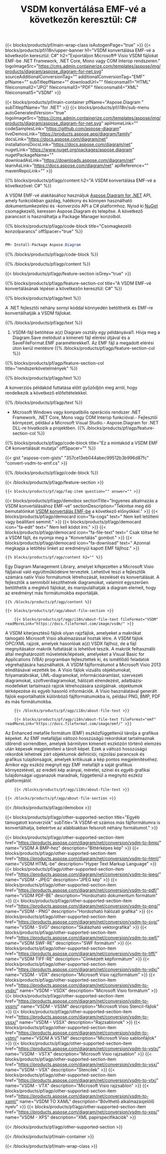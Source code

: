 ﻿---
title: "VSDM konvertálása EMF-vé a következőn keresztül: C# "
weight: 4830
url: /hu/net/conversion/vsdm-to-emf/ 
description: Mintakód a VSDM-ből EMF-be C# konverzióhoz. Használjon API példakódot a VSDM fájlok kötegelt EMF konvertálásához VB.NET, Asp.NET vagy bármely .NET alapú alkalmazáson belül.
---
{{< blocks/products/pf/main-wrap-class isAutogenPage="true" >}}
{{< blocks/products/pf/i18n/upper-banner h1="VSDM konvertálása EMF-vé a következőn keresztül: C#" h2="Exportáljon Microsoft® Visio VSDM fájlokat EMF-be .NET Framework, .NET Core, Mono vagy COM Interop rendszeren." logoImageSrc="https://cms.admin.containerize.com/templates/aspose/img/products/diagram/aspose_diagram-for-net.svg" sourceAdditionalConversionTag="" additionalConversionTag="EMF" pfName="" subTitlepfName="" downloadUrl="" fileiconsmall1="HTML" fileiconsmall2="JPG" fileiconsmall3="PDF" fileiconsmall4="XML" fileiconsmall5="VSDM" >}}

{{< blocks/products/pf/main-container pfName="Aspose.Diagram " subTitlepfName="for .NET" >}}
{{< blocks/products/pf/i18n/sub-menu autoGeneratedVersion="true" logoImageSrc="https://cms.admin.containerize.com/templates/aspose/img/products/diagram/aspose_diagram-for-net.svg" apiHomeLink="" codeSamplesLink="https://github.com/aspose-diagram" liveDemosLink="https://products.aspose.app/diagram/family" docsLink="https://docs.aspose.com/diagram/net" installationsDocsLink="https://docs.aspose.com/diagram/net" nugetLink="https://www.nuget.org/packages/aspose.diagram" nugetPackageName="" downloadAsLink="https://downloads.aspose.com/diagram/net" learnAsLink="https://docs.aspose.com/diagram/net" apiReference="" mavenRepoLink="" >}}

{{% blocks/products/pf/agp/content h2="A VSDM konvertálása EMF-vé a következővel: C#" %}}

 A VSDM EMF-vé alakításához használjuk
 [Aspose.Diagram for .NET](https://products.aspose.com/diagram/net) 
 API, amely funkciókban gazdag, hatékony és könnyen használható dokumentumkezelési és -konverziós API a C# platformhoz. Nyisd ki
 [NuGet](https://www.nuget.org/packages/aspose.diagram) 
 csomagkezelő, keressen
 Aspose.Diagram 
 és telepítse. A következő parancsot is használhatja a Package Manager konzolból.

{{% blocks/products/pf/agp/code-block title="Csomagkezelő konzolparancs" offSpacer="true" %}}

```cs

PM> Install-Package Aspose.Diagram


```

{{% /blocks/products/pf/agp/code-block %}}

{{% /blocks/products/pf/agp/content %}}

{{< blocks/products/pf/agp/feature-section isGrey="true" >}}

{{% blocks/products/pf/agp/feature-section-col title="A VSDM EMF-vé konvertálásának lépései a következőn keresztül: C#" %}}

{{% blocks/products/pf/agp/text %}}

 A .NET fejlesztői néhány sornyi kóddal könnyedén betölthetik és EMF-re konvertálhatják a VSDM fájlokat.

{{% /blocks/products/pf/agp/text %}}

1. VSDM-fájl betöltése a(z) Diagram osztály egy példányával1. Hívja meg a Diagram.Save metódust a kimeneti fájl elérési útjával és a SaveFileFormat.EMF paraméterekkel1. Az EMF fájl a megadott elérési úton kerül mentésre
{{% /blocks/products/pf/agp/feature-section-col %}}

{{% blocks/products/pf/agp/feature-section-col title="rendszerkövetelmények" %}}

{{% blocks/products/pf/agp/text %}}

 A konverziós példakód futtatása előtt győződjön meg arról, hogy rendelkezik a következő előfeltételekkel.

{{% /blocks/products/pf/agp/text %}}

- Microsoft Windows vagy kompatibilis operációs rendszer .NET Framework, .NET Core, Mono vagy COM Interop funkcióval.- Fejlesztői környezet, például a Microsoft Visual Studio.- Aspose.Diagram for .NET DLL-re hivatkozik a projektben.
{{% /blocks/products/pf/agp/feature-section-col %}}

{{% blocks/products/pf/agp/code-block title="Ez a mintakód a VSDM EMF C# konvertálását mutatja" offSpacer="" %}}

{{< gist "aspose-com-gists" "357ce13eb044abec99512b3b996d87fc" "convert-vsdm-to-emf.cs" >}}

{{% /blocks/products/pf/agp/code-block %}}

{{< /blocks/products/pf/agp/feature-section >}}

    {{< blocks/products/pf/agp/faq-item question="" answer="" >}}
 

<!-- aboutfile Starts -->

{{< blocks/products/pf/agp/demobox sectionTitle="Ingyenes alkalmazás a VSDM konvertálásához EMF-vé" sectionDescription="Tekintse meg élő bemutatóinkat [VSDM konvertálás EMF-be](https://products.aspose.app/diagram/conversion/vsdm-to-emf) a következő előnyökkel." >}}
        {{< blocks/products/pf/agp/democard icon="fa-cogs" text=" Nem kell letölteni vagy beállítani semmit." >}}
        {{< blocks/products/pf/agp/democard icon="fa-edit" text=" Nem kell kódot írni." >}}
        {{< blocks/products/pf/agp/democard icon="fa-file-text" text=" Csak töltse fel a VSDM fájlt, és nyomja meg a \"Konvertálás\" gombot." >}}
        {{< blocks/products/pf/agp/democard icon="fa-download" text=" Azonnal megkapja a letöltési linket az eredményül kapott EMF fájlhoz." >}}

    {{% blocks/products/pf/agp/content h2="" %}}

 Egy Diagram Management Library, amelyet kifejezetten a Microsoft Visio fájljaival való együttműködésre terveztek. Lehetővé teszi a fejlesztők számára natív Visio formátumok létrehozását, kezelését és konvertálását. A fejlesztők a semmiből készíthetnek diagramokat, valamint egyszerűen betölthetik a meglévő fájlokat, és manipulálhatják a diagram elemeit, hogy az eredményt más formátumokba exportálják.



    {{% /blocks/products/pf/agp/content %}}

    {{< blocks/products/pf/agp/about-file-section >}}

        {{< blocks/products/pf/agp/i18n/about-file-text fileFormat="VSDM" readMoreLink="https://docs.fileformat.com/image/vsdm/" >}}
A VSDM kiterjesztésű fájlok olyan rajzfájlok, amelyeket a makrókat támogató Microsoft Visio alkalmazással hoztak létre. A VSDM fájlok OPC/XML rajzok, amelyek hasonlóak a(z) VSDX fájlhoz, de a fájl megnyitásakor makrók futtatását is lehetővé teszik. A makrók felhasználó által meghatározott műveletek/lépések, amelyeket a Visual Basic for Applications (VBA) programban fejlesztettek ki, és ismétlődő feladatok végrehajtására használhatók. A VSDM fájlformátumot a Microsoft Visio 2013 elindításával vezették be. A Visio fájlok vizuális objektumokat, folyamatábrákat, UML-diagramokat, információáramlást, szervezeti diagramokat, szoftverdiagramokat, hálózati elrendezést, adatbázis-modelleket tartalmazó rajzok létrehozására szolgálnak. objektumok térképezése és egyéb hasonló információk. A Visio használatával generált fájlok exportálhatók különböző fájlformátumokba is, például PNG, BMP, PDF és más formátumokba.

        {{< /blocks/products/pf/agp/i18n/about-file-text >}}

        {{< blocks/products/pf/agp/i18n/about-file-text fileFormat="emf" readMoreLink="https://docs.fileformat.com/image/emf/" >}}
Az Enhanced metafile formátum (EMF) eszközfüggetlenül tárolja a grafikus képeket. Az EMF metafájljai változó hosszúságú rekordokat tartalmaznak időrendi sorrendben, amelyek bármilyen kimeneti eszközön történő elemzés után képesek megjeleníteni a tárolt képet. Ezek a változó hosszúságú rekordok lehetnek zárt objektumok definíciói, rajzolási parancsok és grafikus tulajdonságok, amelyek kritikusak a kép pontos megjelenítéséhez. Amikor egy eszköz megnyit egy EMF metafájlt a saját grafikus környezetével, az eredeti kép arányai, méretei, színei és egyéb grafikai tulajdonságai ugyanazok maradnak, függetlenül a megnyitó eszköz platformjától.

        {{< /blocks/products/pf/agp/i18n/about-file-text >}}

    {{< /blocks/products/pf/agp/about-file-section >}}

{{< /blocks/products/pf/agp/demobox >}}

<!-- aboutfile Ends -->

{{< blocks/products/pf/agp/other-supported-section title="Egyéb támogatott konverziók" subTitle="A VSDM-et számos más fájlformátumra is konvertálhatja, beleértve az alábbiakban felsorolt néhány formátumot." >}}

{{< blocks/products/pf/agp/other-supported-section-item href="https://products.aspose.com/diagram/net/conversion/vsdm-to-bmp/" name="VSDM A BMP-hez" description="Bittérképes kép" >}}
{{< blocks/products/pf/agp/other-supported-section-item href="https://products.aspose.com/diagram/net/conversion/vsdm-to-html/" name="VSDM HTML-be" description="Hyper Text Markup Language" >}}
{{< blocks/products/pf/agp/other-supported-section-item href="https://products.aspose.com/diagram/net/conversion/vsdm-to-jpeg/" name="VSDM - JPEG" description="JPEG kép" >}}
{{< blocks/products/pf/agp/other-supported-section-item href="https://products.aspose.com/diagram/net/conversion/vsdm-to-pdf/" name="VSDM PDF-BE" description="Hordozható dokumentum formátum" >}}
{{< blocks/products/pf/agp/other-supported-section-item href="https://products.aspose.com/diagram/net/conversion/vsdm-to-png/" name="VSDM - PNG" description="Hordozható hálózati grafika" >}}
{{< blocks/products/pf/agp/other-supported-section-item href="https://products.aspose.com/diagram/net/conversion/vsdm-to-svg/" name="VSDM - SVG" description="Skálázható vektorgrafika" >}}
{{< blocks/products/pf/agp/other-supported-section-item href="https://products.aspose.com/diagram/net/conversion/vsdm-to-swf/" name="VSDM SWF-RE" description="SWF formátum" >}}
{{< blocks/products/pf/agp/other-supported-section-item href="https://products.aspose.com/diagram/net/conversion/vsdm-to-tiff/" name="VSDM TIFF-RE" description="Címkézett képformátum" >}}
{{< blocks/products/pf/agp/other-supported-section-item href="https://products.aspose.com/diagram/net/conversion/vsdm-to-vdx/" name="VSDM - VDX" description="Microsoft Visio rajzformátum" >}}
{{< blocks/products/pf/agp/other-supported-section-item href="https://products.aspose.com/diagram/net/conversion/vsdm-to-vsdx/" name="VSDM – VSDX" description="Microsoft Visio formátum" >}}
{{< blocks/products/pf/agp/other-supported-section-item href="https://products.aspose.com/diagram/net/conversion/vsdm-to-vssm/" name="VSDM - VSSM" description="Microsoft Visio Stencil-fájlok" >}}
{{< blocks/products/pf/agp/other-supported-section-item href="https://products.aspose.com/diagram/net/conversion/vsdm-to-vssx/" name="VSDM – VSSX" description="Rajzsablonok" >}}
{{< blocks/products/pf/agp/other-supported-section-item href="https://products.aspose.com/diagram/net/conversion/vsdm-to-vstm/" name="VSDM A VSTM" description="Microsoft Visio sablonfájlok" >}}
{{< blocks/products/pf/agp/other-supported-section-item href="https://products.aspose.com/diagram/net/conversion/vsdm-to-vstx/" name="VSDM - VSTX" description="Microsoft Visio rajzsablon" >}}
{{< blocks/products/pf/agp/other-supported-section-item href="https://products.aspose.com/diagram/net/conversion/vsdm-to-vsx/" name="VSDM – VSX" description="Stencilek" >}}
{{< blocks/products/pf/agp/other-supported-section-item href="https://products.aspose.com/diagram/net/conversion/vsdm-to-vtx/" name="VSDM - VTX" description="Microsoft Visio rajzsablon" >}}
{{< blocks/products/pf/agp/other-supported-section-item href="https://products.aspose.com/diagram/net/conversion/vsdm-to-xaml/" name="VSDM TO XAML" description="Bővíthető alkalmazásjelölő nyelv" >}}
{{< blocks/products/pf/agp/other-supported-section-item href="https://products.aspose.com/diagram/net/conversion/vsdm-to-xps/" name="VSDM - XPS" description="XML papírspecifikációk" >}}

{{< /blocks/products/pf/agp/other-supported-section >}}

{{< /blocks/products/pf/main-container >}}
    
{{< /blocks/products/pf/main-wrap-class >}}